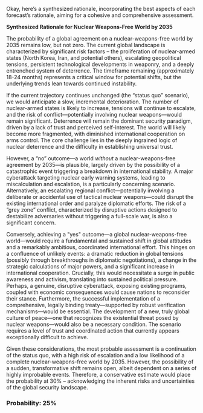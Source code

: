 Okay, here’s a synthesized rationale, incorporating the best aspects of each forecast’s rationale, aiming for a cohesive and comprehensive assessment.

**Synthesized Rationale for Nuclear Weapons-Free World by 2035**

The probability of a global agreement on a nuclear-weapons-free world by 2035 remains low, but not zero. The current global landscape is characterized by significant risk factors – the proliferation of nuclear-armed states (North Korea, Iran, and potential others), escalating geopolitical tensions, persistent technological developments in weaponry, and a deeply entrenched system of deterrence. The timeframe remaining (approximately 18-24 months) represents a critical window for potential shifts, but the underlying trends lean towards continued instability.

If the current trajectory continues unchanged (the “status quo” scenario), we would anticipate a slow, incremental deterioration. The number of nuclear-armed states is likely to increase, tensions will continue to escalate, and the risk of conflict—potentially involving nuclear weapons—would remain significant. Deterrence will remain the dominant security paradigm, driven by a lack of trust and perceived self-interest. The world will likely become more fragmented, with diminished international cooperation on arms control. The core challenge lies in the deeply ingrained logic of nuclear deterrence and the difficulty in establishing universal trust.

However, a “no” outcome—a world *without* a nuclear-weapons-free agreement by 2035—is plausible, largely driven by the possibility of a catastrophic event triggering a breakdown in international stability. A major cyberattack targeting nuclear early warning systems, leading to miscalculation and escalation, is a particularly concerning scenario. Alternatively, an escalating regional conflict—potentially involving a deliberate or accidental use of tactical nuclear weapons—could disrupt the existing international order and paralyze diplomatic efforts. The risk of a “grey zone” conflict, characterized by disruptive actions designed to destabilize adversaries without triggering a full-scale war, is also a significant concern.

Conversely, achieving a "yes" outcome—a global nuclear-weapons-free world—would require a fundamental and sustained shift in global attitudes and a remarkably ambitious, coordinated international effort. This hinges on a confluence of unlikely events: a dramatic reduction in global tensions (possibly through breakthroughs in diplomatic negotiations), a change in the strategic calculations of major powers, and a significant increase in international cooperation. Crucially, this would necessitate a surge in public awareness and activism, translating into sustained political pressure. Perhaps, a genuine, disruptive cyberattack, exposing existing programs, coupled with economic consequences would cause nations to reconsider their stance.  Furthermore, the successful implementation of a comprehensive, legally binding treaty—supported by robust verification mechanisms—would be essential. The development of a new, truly global culture of peace—one that recognizes the existential threat posed by nuclear weapons—would also be a necessary condition.  The scenario requires a level of trust and coordinated action that currently appears exceptionally difficult to achieve. 

Given these considerations, the most probable assessment is a continuation of the status quo, with a high risk of escalation and a low likelihood of a complete nuclear-weapons-free world by 2035. However, the possibility of a sudden, transformative shift remains open, albeit dependent on a series of highly improbable events.  Therefore, a conservative estimate would place the probability at 30% – acknowledging the inherent risks and uncertainties of the global security landscape.


### Probability: 25%